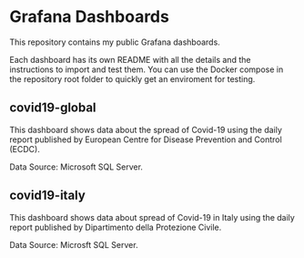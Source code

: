 # Grafana Dashboards
This repository contains my public Grafana dashboards.

Each dashboard has its own README with all the details and the instructions to import and test them. You can use the Docker compose in the repository root folder to quickly get an enviroment for testing.

## covid19-global
This dashboard shows data about the spread of Covid-19 using the daily report published by European Centre for Disease Prevention and Control (ECDC).

Data Source: Microsoft SQL Server.

## covid19-italy
This dashboard shows data about spread of Covid-19 in Italy using the daily report published by Dipartimento della Protezione Civile.

Data Source: Microsft SQL Server.